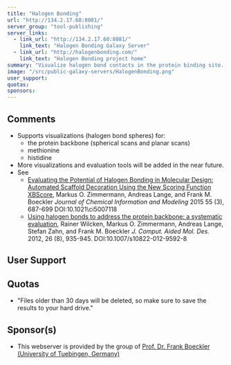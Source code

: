 ```yaml
---
title: "Halogen Bonding"
url: "http://134.2.17.68:8081/"
server_group: "tool-publishing"
server_links: 
  - link_url: "http://134.2.17.68:8081/"
    link_text: "Halogen Bonding Galaxy Server"
  - link_url: "http://halogenbonding.com/"
    link_text: "Halogen Bonding project home"
summary: "Visualize halogen bond contacts in the protein binding site. Analyze a protein binding site for halogen bonding hotspots. Evaluate halogen contacts with the protein backbone using the scoring function XBScore. "
image: "/src/public-galaxy-servers/HalogenBonding.png"
user_support: 
quotas: 
sponsors: 
---
```


## Comments

* Supports visualizations (halogen bond spheres) for:
  * the protein backbone (spherical scans and planar scans)
  * methionine
  * histidine
* More visualizations and evaluation tools will be added in the near future.
* See
  * [Evaluating the Potential of Halogen Bonding in Molecular Design: Automated Scaffold Decoration Using the New Scoring Function XBScore](http://dx.doi.org/10.1021/ci5007118), Markus O. Zimmermann, Andreas Lange, and Frank M. Boeckler *Journal of Chemical Information and Modeling* 2015 55 (3), 687-699 DOI:10.1021\ci5007118
  * [Using halogen bonds to address the protein backbone: a systematic evaluation](http://dx.doi.org/10.1007/s10822-012-9592-8), Rainer Wilcken, Markus O. Zimmermann, Andreas Lange, Stefan Zahn, and Frank M. Boeckler *J. Comput. Aided Mol. Des.* 2012, 26 (8), 935-945. DOI:10.1007/s10822-012-9592-8

## User Support


## Quotas

* "Files older than 30 days will be deleted, so make sure to save the results to your hard drive."

## Sponsor(s)

* This webserver is provided by the group of [Prof. Dr. Frank Boeckler (University of Tuebingen, Germany)](http://www.mnf.uni-tuebingen.de/fachbereiche/pharmazie-und-biochemie/pharmazie/pharmazeutische-chemie/prof-dr-f-boeckler.html)
